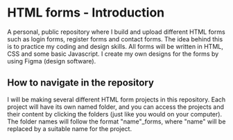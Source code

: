 # HTML forms  - Introduction
A personal, public repository where I build and upload different HTML forms such as login forms, register forms and contact forms. The idea behind this is to practice my coding and design skills. All forms will be written in HTML, CSS and some basic Javascript.
I create my own designs for the forms by using Figma (design software).



## How to navigate in the repository
I will be making several different HTML form projects in this repository. Each project will have its own named folder, and
you can access the projects and their content by clicking the folders (just like you would on your computer). The folder names will follow
the format "name"_forms, where "name" will be replaced by a suitable name for the project.
